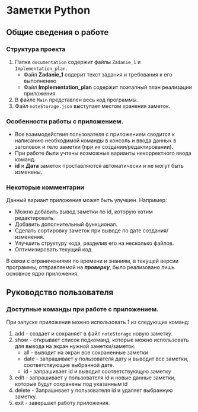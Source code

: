 # Заметки Python
## Общие сведения о работе
### Структура проекта
1. Папка `documentation` содержит файлы `Zadanie_1` и `Implementation_plan`.
    - Файл **Zadanie_1** содерит текст задания и требования к его выполнению
    - Файл **Implementation_plan** содержит поэтапный план реализации приложения.
2. В файле `Main` представлен весь код программы.
3. Файл `noteStorage.json` выступает местом хранения заметок.
### Особенности работы с приложением.
* Все взаимодействия пользователя с приложением сводится к написанию необходимой команды в консоль и ввода данных в заголовок и тело заметки (при их создании/редактировании).
* При работе были учтены возможные варианты некорректного ввода команд.
* **id**  и **Дата** заметок проставляются автоматически и не могут быть изменены.
### Некоторые комментарии
Данный вариант приложения может быть улучшен. Например: 
* Можно добавить вывод заметки по id, которую хотим редактировать.
* Добавить дополнительный функционал.
* Сделать сортировку заметок при выводе по дате создания/изменения.
* Улучшить структуру кода, разделив его на несколько файлов.
* Оптимизировать текущий код.

В связи с ограничениями по времени и знаниям, в текущей версии программы, отправляемой на ***проверку***, было реализовано лишь основное ядро приложения.
## Руководство пользователя
### Доступные команды при работе с приложением.
При запуске приложения можно использовать 1 из следующих команд:
1. add - создает и сохраняет в файл `noteStorage` новую заметку. 
2. show - открывает список подкоманд, которые можно использовать для вывода на экран нужной заметки/заметок.
    - all - выводит на экран все сохраненные заметки
    - date - запрашивает у пользователя дату и выводит все заметки, соответствующие выбранной дате.
    - id - запрашивает id и выводит соответствующую заметку
3. edit - запрашивает у пользователя id и новые данные заметки, которые будут сохранены под указанным id
4. delete - Запрашивает у пользователя id и удаляет выбранную заметку. 
5. exit - завершает работу приложения.